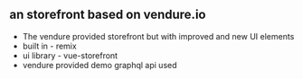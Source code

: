 ## an storefront based on vendure.io

- The vendure provided storefront but with improved and new UI elements
- built in - remix
- ui library - vue-storefront
- vendure provided demo graphql api used